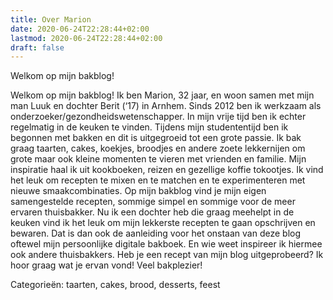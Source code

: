 ```yaml
---
title: Over Marion
date: 2020-06-24T22:28:44+02:00
lastmod: 2020-06-24T22:28:44+02:00
draft: false
---
```


Welkom op mijn bakblog!

<!--more-->

Welkom op mijn bakblog! Ik ben Marion, 32 jaar, en woon samen met mijn man Luuk en dochter Berit (‘17) in Arnhem. Sinds 2012 ben ik werkzaam als onderzoeker/gezondheidswetenschapper. In mijn vrije tijd ben ik echter regelmatig in de keuken te vinden. Tijdens mijn studententijd ben ik begonnen met bakken en dit is uitgegroeid tot een grote passie. Ik bak graag taarten, cakes, koekjes, broodjes en andere zoete lekkernijen om grote maar ook kleine momenten te vieren met vrienden en familie. Mijn inspiratie haal ik uit kookboeken, reizen en gezellige koffie tokootjes. Ik vind het leuk om recepten te mixen en te matchen en te experimenteren met nieuwe smaakcombinaties. Op mijn bakblog vind je mijn eigen samengestelde recepten, sommige simpel en sommige voor de meer ervaren thuisbakker. Nu ik een dochter heb die graag meehelpt in de keuken vind ik het leuk om mijn lekkerste recepten te gaan opschrijven en bewaren. Dat is dan ook de aanleiding voor het onstaan van deze blog oftewel mijn persoonlijke digitale bakboek. En wie weet inspireer ik hiermee ook andere thuisbakkers. Heb je een recept van mijn blog uitgeprobeerd? Ik hoor graag wat je ervan vond!
Veel bakplezier!

Categorieën: taarten, cakes, brood, desserts, feest

